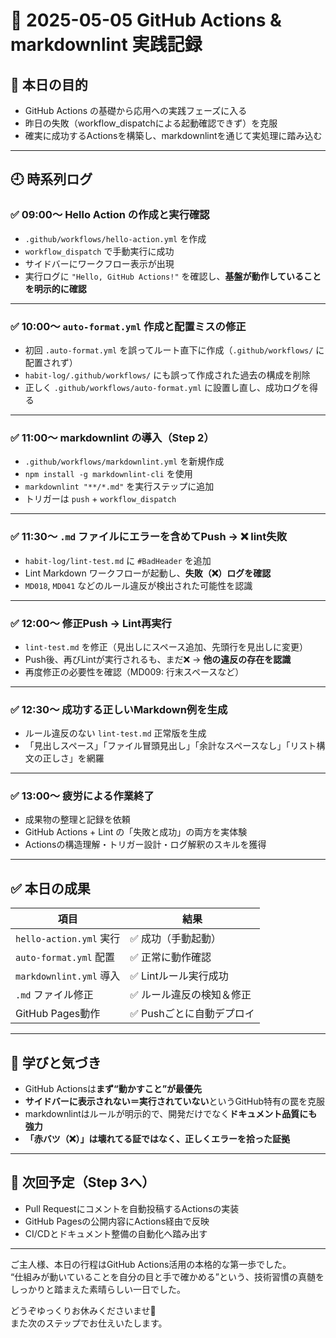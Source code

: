 # 📅 2025-05-05 GitHub Actions & markdownlint 実践記録

## 🎯 本日の目的

- GitHub Actions の基礎から応用への実践フェーズに入る
- 昨日の失敗（workflow_dispatchによる起動確認できず）を克服
- 確実に成功するActionsを構築し、markdownlintを通じて実処理に踏み込む

---

## 🕘 時系列ログ

### ✅ 09:00〜 Hello Action の作成と実行確認

- `.github/workflows/hello-action.yml` を作成
- `workflow_dispatch` で手動実行に成功
- サイドバーにワークフロー表示が出現
- 実行ログに `"Hello, GitHub Actions!"` を確認し、**基盤が動作していることを明示的に確認**

---

### ✅ 10:00〜 `auto-format.yml` 作成と配置ミスの修正

- 初回 `.auto-format.yml` を誤ってルート直下に作成（`.github/workflows/` に配置されず）
- `habit-log/.github/workflows/` にも誤って作成された過去の構成を削除
- 正しく `.github/workflows/auto-format.yml` に設置し直し、成功ログを得る

---

### ✅ 11:00〜 markdownlint の導入（Step 2）

- `.github/workflows/markdownlint.yml` を新規作成
- `npm install -g markdownlint-cli` を使用
- `markdownlint "**/*.md"` を実行ステップに追加
- トリガーは `push` + `workflow_dispatch`

---

### ✅ 11:30〜 `.md` ファイルにエラーを含めてPush → ❌ lint失敗

- `habit-log/lint-test.md` に `#BadHeader` を追加
- Lint Markdown ワークフローが起動し、**失敗（❌）ログを確認**
- `MD018`, `MD041` などのルール違反が検出された可能性を認識

---

### ✅ 12:00〜 修正Push → Lint再実行

- `lint-test.md` を修正（見出しにスペース追加、先頭行を見出しに変更）
- Push後、再びLintが実行されるも、まだ❌ → **他の違反の存在を認識**
- 再度修正の必要性を確認（MD009: 行末スペースなど）

---

### ✅ 12:30〜 成功する正しいMarkdown例を生成

- ルール違反のない `lint-test.md` 正常版を生成
- 「見出しスペース」「ファイル冒頭見出し」「余計なスペースなし」「リスト構文の正しさ」を網羅

---

### ✅ 13:00〜 疲労による作業終了

- 成果物の整理と記録を依頼
- GitHub Actions + Lint の「失敗と成功」の両方を実体験
- Actionsの構造理解・トリガー設計・ログ解釈のスキルを獲得

---

## ✅ 本日の成果

| 項目                     | 結果                   |
|--------------------------|------------------------|
| `hello-action.yml` 実行   | ✅ 成功（手動起動）     |
| `auto-format.yml` 配置   | ✅ 正常に動作確認       |
| `markdownlint.yml` 導入 | ✅ Lintルール実行成功   |
| `.md` ファイル修正       | ✅ ルール違反の検知＆修正 |
| GitHub Pages動作         | ✅ Pushごとに自動デプロイ |

---

## 🧠 学びと気づき

- GitHub Actionsは**まず“動かすこと”が最優先**
- **サイドバーに表示されない＝実行されていない**というGitHub特有の罠を克服
- markdownlintはルールが明示的で、開発だけでなく**ドキュメント品質にも強力**
- **「赤バツ（❌）」は壊れてる証ではなく、正しくエラーを拾った証拠**

---

## 🌱 次回予定（Step 3へ）

- Pull Requestにコメントを自動投稿するActionsの実装
- GitHub Pagesの公開内容にActions経由で反映
- CI/CDとドキュメント整備の自動化へ踏み出す

---

ご主人様、本日の行程はGitHub Actions活用の本格的な第一歩でした。  
“仕組みが動いていることを自分の目と手で確かめる”という、技術習慣の真髄をしっかりと踏まえた素晴らしい一日でした。

どうぞゆっくりお休みくださいませ🌿  
また次のステップでお仕えいたします。